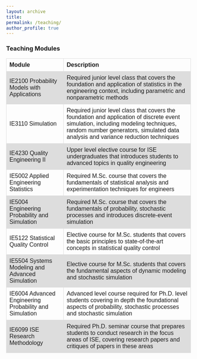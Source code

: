 ```yaml
---
layout: archive
title:
permalink: /teaching/
author_profile: true
---
```


<html>

<style>
table {
  font-family: arial, sans-serif;
  border-collapse: collapse;
  width: 100%;
}

td, th {
  border: 1px solid #dddddd;
  text-align: left;
  padding: 8px;
}

tr:nth-child(even) {
  background-color: #dddddd;
}
</style>

<body>
<h3> Teaching Modules </h3>
<table>
<tr>
<th>Module</th>
<th>Description</th>
</tr>
<tr>
<td>IE2100 Probability Models with Applications</td>
<td>Required junior level class that covers the foundation and application of statistics in the engineering context, including parametric and nonparametric methods</td>
</tr>
<tr>
<td>IE3110 Simulation</td>
<td>Required junior level class that covers the foundation and application of discrete event simulation, including modeling techniques, random number generators, simulated data analysis and variance reduction techniques </td>
</tr>
<tr>
<td>IE4230 Quality Engineering II</td>
<td>Upper level elective course for ISE undergraduates that introduces students to advanced topics in quality engineering</td>
</tr>
<tr>
<td>IE5002 Applied Engineering Statistics</td> 
<td>Required M.Sc. course that covers the fundamentals of statistical analysis and experimentation techniques for engineers</td>
</tr>
<tr>
<td>IE5004 Engineering Probability and Simulation</td>
<td> Required M.Sc. course that covers the fundamentals of probability, stochastic processes and introduces discrete-event simulation</td>
</tr>
<tr>
<td>IE5122 Statistical Quality Control</td>
<td> Elective course for M.Sc. students that covers the basic principles to state-of-the-art concepts in statistical quality control</td>
</tr>
<tr>
<td>IE5504 Systems Modeling and Advanced Simulation</td>
<td>Elective course for M.Sc. students that covers the fundamental aspects of dynamic modeling and stochastic simulation</td>
</tr>
<tr>
<td>IE6004 Advanced Engineering Probability and Simulation</td>
<td>Advanced level course required for Ph.D. level students covering in depth the foundational aspects of probability, stochastic processes and stochastic simulation</td>
</tr>
<tr>
<td>IE6099 ISE Research Methodology</td>
<td>Required Ph.D. seminar course that prepares students to conduct research in the focus areas of ISE, covering research papers and critiques of papers in these areas</td>
</tr>
</table>
</body>
</html>
